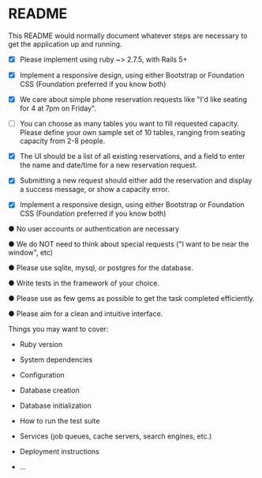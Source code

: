 # README

This README would normally document whatever steps are necessary to get the
application up and running.

- [x] Please implement using ruby ~> 2.7.5, with Rails 5+

- [x] Implement a responsive design, using either Bootstrap or Foundation CSS (Foundation preferred if you know both)

- [x] We care about simple phone reservation requests like "I'd like seating for 4 at 7pm on Friday".

- [ ] You can choose as many tables you want to fill requested capacity. Please define your own sample set of 10 tables, ranging from seating capacity from 2-8 people.

- [x] The UI should be a list of all existing reservations, and a field to enter the name and date/time for a new reservation request.

- [x] Submitting a new request should either add the reservation and display a success message, or show a capacity error.

- [x] Implement a responsive design, using either Bootstrap or Foundation CSS (Foundation preferred if you know both)

● No user accounts or authentication are necessary

● We do NOT need to think about special requests ("I want to be near the window", etc)

● Please use sqlite, mysql, or postgres for the database.

● Write tests in the framework of your choice.

● Please use as few gems as possible to get the task completed efficiently.

● Please aim for a clean and intuitive interface.

Things you may want to cover:

* Ruby version

* System dependencies

* Configuration

* Database creation

* Database initialization

* How to run the test suite

* Services (job queues, cache servers, search engines, etc.)

* Deployment instructions

* ...
